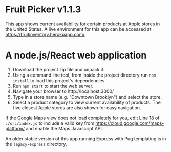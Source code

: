 # Fruit Picker v1.1.3

This app shows current availability for certain products at Apple stores in the United States. A live environment for this app can be accessed at https://fruitinventory.herokuapp.com/

# A node.js/React web application

1. Download the project zip file and unpack it.
2. Using a command line tool, from inside the project directory run `npm install` to load this project's dependencies.
3. Run `npm start` to start the web server.
4. Navigate your browser to http://localhost:3000/
5. Type in a store name (e.g. "Downtown Brooklyn") and select the store.
6. Select a product category to view current availability of products. The five closest Apple stores are also shown for easy navigation.

If the Google Maps view does not load completely for you, edit Line 18 of `./src/index.js` to include a valid key from https://cloud.google.com/maps-platform/ and enable the Maps Javascript API.

An older stable version of this app running Express with Pug templating is in the `legacy-express` directory.
